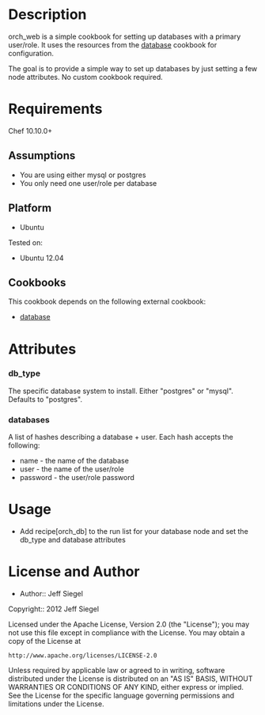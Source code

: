 Description
===========

orch\_web is a simple cookbook for setting up databases with a primary
user/role. It uses the resources from the
[database](https://github.com/opscode-cookbooks/database) cookbook for
configuration.

The goal is to provide a simple way to set up databases by just setting
a few node attributes. No custom cookbook required.

Requirements
============

Chef 10.10.0+

Assumptions
-----------

* You are using either mysql or postgres
* You only need one user/role per database

Platform
--------

* Ubuntu

Tested on:

* Ubuntu 12.04

Cookbooks
---------

This cookbook depends on the following external cookbook:

* [database](https://github.com/opscode-cookbooks/database)

Attributes
==========

### db\_type

The specific database system to install. Either "postgres" or "mysql".
Defaults to "postgres".

### databases

A list of hashes describing a database + user. Each hash accepts the
following:

* name - the name of the database
* user - the name of the user/role
* password - the user/role password

Usage
=====

* Add recipe[orch\_db] to the run list for your database node and set the
  db\_type and database attributes

License and Author
==================

- Author:: Jeff Siegel

Copyright:: 2012 Jeff Siegel

Licensed under the Apache License, Version 2.0 (the "License");
you may not use this file except in compliance with the License.
You may obtain a copy of the License at

    http://www.apache.org/licenses/LICENSE-2.0

Unless required by applicable law or agreed to in writing, software
distributed under the License is distributed on an "AS IS" BASIS,
WITHOUT WARRANTIES OR CONDITIONS OF ANY KIND, either express or implied.
See the License for the specific language governing permissions and
limitations under the License.
